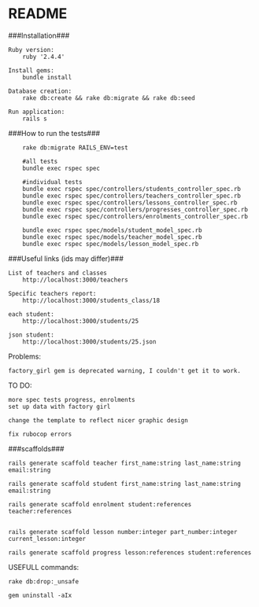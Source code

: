# README

###Installation###

    Ruby version:
        ruby '2.4.4'

    Install gems:
        bundle install

    Database creation:
        rake db:create && rake db:migrate && rake db:seed

    Run application:
        rails s


###How to run the tests###

        rake db:migrate RAILS_ENV=test

        #all tests
        bundle exec rspec spec

        #individual tests
        bundle exec rspec spec/controllers/students_controller_spec.rb
        bundle exec rspec spec/controllers/teachers_controller_spec.rb
        bundle exec rspec spec/controllers/lessons_controller_spec.rb
        bundle exec rspec spec/controllers/progresses_controller_spec.rb
        bundle exec rspec spec/controllers/enrolments_controller_spec.rb

        bundle exec rspec spec/models/student_model_spec.rb
        bundle exec rspec spec/models/teacher_model_spec.rb
        bundle exec rspec spec/models/lesson_model_spec.rb


###Useful links (ids may differ)###

    List of teachers and classes
        http://localhost:3000/teachers

    Specific teachers report:
        http://localhost:3000/students_class/18

    each student:
        http://localhost:3000/students/25

    json student:
        http://localhost:3000/students/25.json


Problems:

    factory_girl gem is deprecated warning, I couldn't get it to work.


TO DO:

    more spec tests progress, enrolments
    set up data with factory girl

    change the template to reflect nicer graphic design

    fix rubocop errors




###scaffolds###

    rails generate scaffold teacher first_name:string last_name:string email:string

    rails generate scaffold student first_name:string last_name:string email:string

    rails generate scaffold enrolment student:references teacher:references


    rails generate scaffold lesson number:integer part_number:integer current_lesson:integer

    rails generate scaffold progress lesson:references student:references



USEFULL commands:

    rake db:drop:_unsafe

    gem uninstall -aIx












